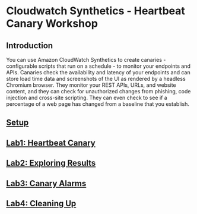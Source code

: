 # Cloudwatch Synthetics - Heartbeat Canary Workshop

## Introduction

You can use Amazon CloudWatch Synthetics to create canaries - configurable scripts that run on a schedule - to monitor your endpoints and APIs. Canaries check the availability and latency of your endpoints and can store load time data and screenshots of the UI as rendered by a headless Chromium browser. They monitor your REST APIs, URLs, and website content, and they can check for unauthorized changes from phishing, code injection and cross-site scripting. They can even check to see if a percentage of a web page has changed from a baseline that you establish.

## [Setup](https://github.com/hseera/aws-observability-workshop/blob/main/cloudwatch/synthetic%20workshop/setup/README.md)

## [Lab1: Heartbeat Canary](https://github.com/hseera/aws-observability-workshop/blob/main/cloudwatch/synthetic%20workshop/canary-heartbeat/README.md)

## [Lab2: Exploring Results]()

## [Lab3: Canary Alarms]()

## [Lab4: Cleaning Up]()
